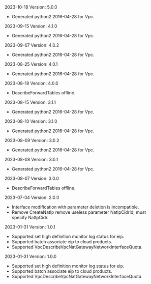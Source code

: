 2023-10-18 Version: 5.0.0
- Generated python2 2016-04-28 for Vpc.

2023-09-15 Version: 4.1.0
- Generated python2 2016-04-28 for Vpc.

2023-09-07 Version: 4.0.2
- Generated python2 2016-04-28 for Vpc.

2023-08-25 Version: 4.0.1
- Generated python2 2016-04-28 for Vpc.

2023-08-18 Version: 4.0.0
- DescribeForwardTables offline.

2023-08-15 Version: 3.1.1
- Generated python2 2016-04-28 for Vpc.

2023-08-10 Version: 3.1.0
- Generated python2 2016-04-28 for Vpc.

2023-08-09 Version: 3.0.2
- Generated python2 2016-04-28 for Vpc.

2023-08-08 Version: 3.0.1
- Generated python2 2016-04-28 for Vpc.

2023-08-07 Version: 3.0.0
- DescribeForwardTables offline.

2023-07-04 Version: 2.0.0
- Interface modification with parameter deletion is incompatible.
- Remove CreateNatIp remove useless parameter NatIpCidrId, must specify NatIpCidr.

2023-01-31 Version: 1.0.1
- Supported set high definition monitor log status for eip.
- Supported batch associate eip to cloud products.
- Supported VpcDescribeVpcNatGatewayNetworkInterfaceQuota.

2023-01-31 Version: 1.0.0
- Supported set high definition monitor log status for eip.
- Supported batch associate eip to cloud products.
- Supported VpcDescribeVpcNatGatewayNetworkInterfaceQuota.

